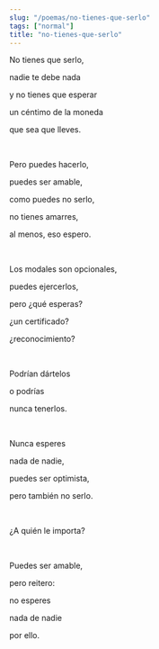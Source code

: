 ```yaml
---
slug: "/poemas/no-tienes-que-serlo"
tags: ["normal"]
title: "no-tienes-que-serlo"
---
```

No tienes que serlo,

nadie te debe nada

y no tienes que esperar

un céntimo de la moneda

que sea que lleves.

&nbsp;

Pero puedes hacerlo,

puedes ser amable,

como puedes no serlo,

no tienes amarres,

al menos, eso espero.

&nbsp;

Los modales son opcionales,

puedes ejercerlos,

pero ¿qué esperas?

¿un certificado?

¿reconocimiento?

&nbsp;

Podrían dártelos

o podrías

nunca tenerlos.

&nbsp;

Nunca esperes

nada de nadie,

puedes ser optimista,

pero también no serlo.

&nbsp;

¿A quién le importa?

&nbsp;

Puedes ser amable,

pero reitero:

no esperes

nada de nadie

por ello.
